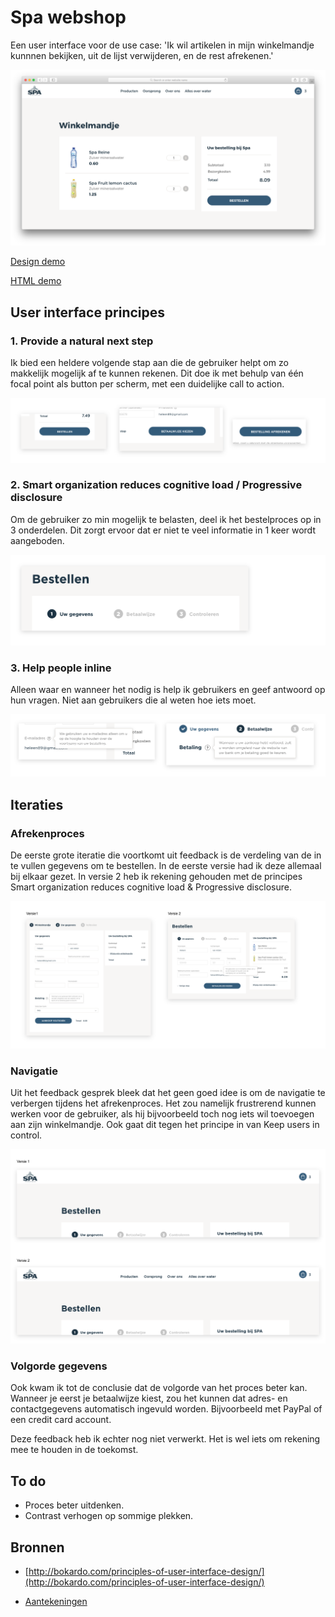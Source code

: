 # Spa webshop

Een user interface voor de use case: 'Ik wil artikelen in mijn winkelmandje kunnnen bekijken, uit de lijst verwijderen, en de rest afrekenen.'


![Demo](images/screenshot.png)

[Design demo](https://xd.adobe.com/view/8465b814-17f3-4a55-4cb4-d8bcf9e51e1f-f254/?fullscreen&hints=off)

[HTML demo](https://viennam.github.io/web-design/opdracht1/prod/index.html)


## User interface principes

### 1. Provide a natural next step

Ik bied een heldere volgende stap aan die de gebruiker helpt om zo makkelijk mogelijk af te kunnen rekenen. Dit doe ik met behulp van één focal point als button per scherm, met een duidelijke call to action.

![Next step](images/principe1.png)

### 2. Smart organization reduces cognitive load / Progressive disclosure

Om de gebruiker zo min mogelijk te belasten, deel ik het bestelproces op in 3 onderdelen. Dit zorgt ervoor dat er niet te veel informatie in 1 keer wordt aangeboden.

![organization](images/principe2.png)

### 3. Help people inline

Alleen waar en wanneer het nodig is help ik gebruikers en geef antwoord op hun vragen. Niet aan gebruikers die al weten hoe iets moet. 

![help](images/principe3.png)

## Iteraties

### Afrekenproces

De eerste grote iteratie die voortkomt uit feedback is de verdeling van de in te vullen gegevens om te bestellen. In de eerste versie had ik deze allemaal bij elkaar gezet. In versie 2 heb ik rekening gehouden met de principes Smart organization reduces cognitive load & Progressive disclosure.

![iteratie 1](images/iteratie1.png)

### Navigatie

Uit het feedback gesprek bleek dat het geen goed idee is om de navigatie te verbergen tijdens het afrekenproces. Het zou namelijk frustrerend kunnen werken voor de gebruiker, als hij bijvoorbeeld toch nog iets wil toevoegen aan zijn winkelmandje. Ook gaat dit tegen het principe in van Keep users in control.

![iteratie 2](images/iteratie2.png)

### Volgorde gegevens

Ook kwam ik tot de conclusie dat de volgorde van het proces beter kan. Wanneer je eerst je betaalwijze kiest, zou het kunnen dat adres- en contactgegevens automatisch ingevuld worden. Bijvoorbeeld met PayPal of een credit card account.

Deze feedback heb ik echter nog niet verwerkt. Het is wel iets om rekening mee te houden in de toekomst.

## To do
- Proces beter uitdenken.
- Contrast verhogen op sommige plekken.

## Bronnen
- [http://bokardo.com/principles-of-user-interface-design/](http://bokardo.com/principles-of-user-interface-design/)

- [Aantekeningen](https://drive.google.com/open?id=1LlXZ1IqyslOYcT5mv1bZcTE5PS6oQzN5)